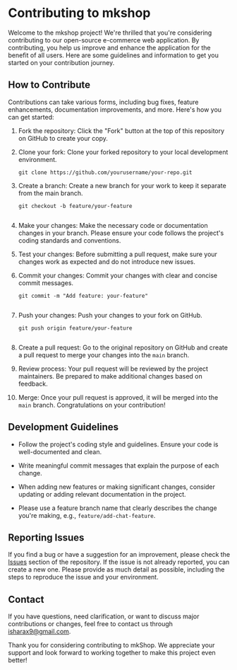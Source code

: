# Contributing to mkshop

Welcome to the mkshop project! We're thrilled that you're considering contributing to our open-source e-commerce web application. By contributing, you help us improve and enhance the application for the benefit of all users. Here are some guidelines and information to get you started on your contribution journey.


## How to Contribute

Contributions can take various forms, including bug fixes, feature enhancements, documentation improvements, and more. Here's how you can get started:

1. Fork the repository: Click the "Fork" button at the top of this repository on GitHub to create your copy.

2. Clone your fork: Clone your forked repository to your local development environment.

   ```
   git clone https://github.com/yourusername/your-repo.git

3. Create a branch: Create a new branch for your work to keep it separate from the main branch.
   ```
   git checkout -b feature/your-feature


4. Make your changes: Make the necessary code or documentation changes in your branch. Please ensure your code follows the project's coding standards and conventions.

5. Test your changes: Before submitting a pull request, make sure your changes work as expected and do not introduce new issues.

6. Commit your changes: Commit your changes with clear and concise commit messages.

   ```
   git commit -m "Add feature: your-feature"


7. Push your changes: Push your changes to your fork on GitHub.

   ```
   git push origin feature/your-feature


8. Create a pull request: Go to the original repository on GitHub and create a pull request to merge your changes into the `main` branch.

9. Review process: Your pull request will be reviewed by the project maintainers. Be prepared to make additional changes based on feedback.

10. Merge: Once your pull request is approved, it will be merged into the `main` branch. Congratulations on your contribution!

## Development Guidelines

- Follow the project's coding style and guidelines. Ensure your code is well-documented and clean.

- Write meaningful commit messages that explain the purpose of each change.

- When adding new features or making significant changes, consider updating or adding relevant documentation in the project.

- Please use a feature branch name that clearly describes the change you're making, e.g., `feature/add-chat-feature`.

## Reporting Issues

If you find a bug or have a suggestion for an improvement, please check the [Issues](https://github.com/isharax9/Ecommerce-web-application/issues) section of the repository. If the issue is not already reported, you can create a new one. Please provide as much detail as possible, including the steps to reproduce the issue and your environment.

## Contact

If you have questions, need clarification, or want to discuss major contributions or changes, feel free to contact us through 
[isharax9@gmail.com](isharax9@gmail.com).

Thank you for considering contributing to mkShop. We appreciate your support and look forward to working together to make this project even better!
